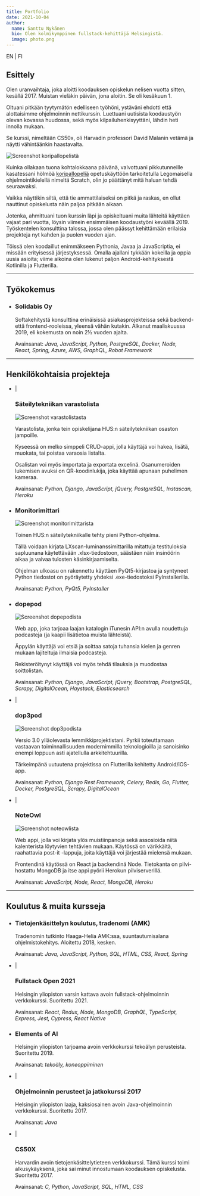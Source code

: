 ```yaml
---
title: Portfolio
date: 2021-10-04
author:
  name: Santtu Nykänen
  bio: Olen kolmikymppinen fullstack-kehittäjä Helsingistä.
  image: photo.png
---
```


<aside>
  <nuxt-link to="/portfolio/en">EN</nuxt-link>
  <span class="pipe"> | </span>
  <nuxt-link to="/portfolio/fi">FI</nuxt-link>
</aside>

## Esittely

Olen uranvaihtaja, joka aloitti koodauksen opiskelun nelisen vuotta sitten, 
kesällä 2017. Muistan vieläkin päivän, jona aloitin. Se oli kesäkuun 1.

Oltuani pitkään tyytymätön edelliseen työhöni, ystäväni ehdotti että alottaisimme
ohjelmoinnin nettikurssin. Luettuani uutisista koodaustyön olevan kovassa huudossa,
sekä myös kilpailuhenkisyyttäni, lähdin heti innolla mukaan.

Se kurssi, nimeltään CS50x, oli Harvadin professori David Malanin vetämä ja
näytti vähintäänkin haastavalta. 

<img src="basketball.png" class="float-left mr-3 mb-0 w-1/2"
alt="Screenshot koripallopelistä" />

Kuinka ollakaan tuona kohtalokkaana päivänä, valvottuani pikkutunneille kasatessani
hölmöä <a href="https://scratch.mit.edu/projects/164378114/">koripallopeliä</a>
opetuskäyttöön tarkoitetulla Legomaisella ohjelmointikielellä nimeltä Scratch, olin
jo päättänyt mitä haluan tehdä seuraavaksi.

Vaikka näyttikin siltä, että tie ammattilaiseksi on pitkä ja raskas, en ollut nauttinut
opiskelusta näin paljoa pitkään aikaan.

Jotenka, ahmittuani tuon kurssin läpi ja opiskeltuani muita lähteitä käyttäen vajaat
pari vuotta, löysin viimein ensimmäisen koodaustyöni keväällä 2019. Työskentelen
konsulttina talossa, jossa olen päässyt kehittämään erilaisia projekteja nyt kahden
ja puolen vuoden ajan.

Töissä olen koodaillut enimmäkseen Pythonia, Javaa ja JavaScriptia, ei missään
erityisessä järjestyksessä. Omalla ajallani tykkään kokeilla ja oppia uusia asioita;
viime aikoina olen lukenut paljon Android-kehityksestä Kotlinilla ja Flutterilla.

***

## Työkokemus
* 
  <aside>
    <a rel="noreferrer" href="https://www.linkedin.com/company/solidabis/">
      <font-awesome-icon :icon="['fab', 'linkedin']"/>
    </a>
  </aside>

  ### Solidabis Oy

  Softakehitystä konsulttina erinäisissä asiakasprojekteissa sekä backend- että
  frontend-rooleissa, yleensä vähän kutakin. Alkanut maaliskuussa 2019, eli
  kokemusta on noin 2½ vuoden ajalta.

  Avainsanat: *Java, JavaScript, Python, PostgreSQL, Docker, Node, React, Spring,
  Azure, AWS, GraphQL, Robot Framework*

***

## Henkilökohtaisia projekteja
* 
  <aside>
    <a href="https://varastolista.herokuapp.com/">
      <font-awesome-icon :icon="['fas', 'external-link-alt']"/>
        </a>
          <span class="pipe"> | </span>
        <a href="https://github.com/cyanidesayonara/varastolista">
      <font-awesome-icon :icon="['fab', 'github']"/>
    </a>
  </aside>
  
  ### Säteilytekniikan varastolista

  <img src="varastolista.png" alt="Screenshot varastolistasta" />

  Varastolista, jonka tein opiskelijana HUS:n säteilytekniikan osaston jampoille.

  Kyseessä on melko simppeli CRUD-appi, jolla käyttäjä voi hakea, lisätä, muokata,
  tai poistaa varaosia listalta.

  Osalistan voi myös importata ja exportata excelinä. Osanumeroiden
  lukemisen avuksi on QR-koodinlukija, joka käyttää apunaan puhelimen kameraa.
  
  Avainsanat: *Python, Django, JavaScript, jQuery, PostgreSQL, Instascan, Heroku*

* 
  <aside>
    <a href="https://github.com/cyanidesayonara/monitorimittari">
      <font-awesome-icon :icon="['fab', 'github']"/>
    </a>
  </aside>
  
  ### Monitorimittari

  <img src="monitorimittari.png" alt="Screenshot monitorimittarista" />

  Toinen HUS:n säteilytekniikalle tehty pieni Python-ohjelma.

  Tällä voidaan
  kirjata LXscan-luminanssimittarilla mitattuja testituloksia sapluunana
  käytettävään .xlsx-tiedostoon, säästäen näin insinöörin aikaa ja vaivaa tulosten
  käsinkirjaamiselta.

  Ohjelman ulkoasu on rakennettu käyttäen PyQt5-kirjastoa ja syntyneet Python tiedostot on 
  pyöräytetty yhdeksi .exe-tiedostoksi PyInstallerilla. 
  
  Avainsanat: *Python, PyQt5, PyInstaller*

* 
  <aside>
    <a href="https://github.com/cyanidesayonara/dopepod">
      <font-awesome-icon :icon="['fab', 'github']"/>
    </a>
  </aside>
  
  ### dopepod

  <img src="dopepod.png" alt="Screenshot dopepodista" />

  Web app, joka tarjoaa laajan katalogin iTunesin API:n avulla noudettuja podcasteja
  (ja kaapii lisätietoa muista lähteistä).

  Äppylän käyttäjä voi etsiä ja soittaa satoja tuhansia kielen ja genren mukaan
  lajiteltuja ilmaisia podcasteja.

  Rekisteröitynyt käyttäjä voi myös tehdä tilauksia ja muodostaa soittolistan.
  
  Avainsanat: *Python, Django, JavaScript, jQuery, Bootstrap, PostgreSQL, Scrapy,
  DigitalOcean, Haystack, Elasticsearch*

* 
  <aside>
    <a href="https://dop3pod.herokuapp.com/">
      <font-awesome-icon :icon="['fas', 'external-link-alt']"/>
    </a>
    <span class="pipe"> | </span>
    <a href="https://github.com/cyanidesayonara/dop3pod">
      <font-awesome-icon :icon="['fab', 'github']"/>
    </a>
  </aside>
  
  ### dop3pod

  <img src="dop3pod.png" alt="Screenshot dop3podista" />
  
  Versio 3.0 ylläolevasta lemmikkiprojektistani. Pyrkii toteuttamaan vastaavan
  toiminnallisuuden modernimmilla teknologioilla ja sanoisinko enempi loppuun asti
  ajatellulla arkkitehtuurilla.

  Tärkeimpänä uutuutena projektissa on Flutterilla kehitetty Android/iOS-app.
  
  Avainsanat: *Python, Django Rest Framework, Celery, Redis, Go, Flutter, Docker,
  PostgreSQL, Scrapy, DigitalOcean*

* 
  <aside>
    <a href="https://noteowl.herokuapp.com/">
      <font-awesome-icon :icon="['fas', 'external-link-alt']"/>
    </a>
    <span class="pipe"> | </span>
    <a href="https://github.com/cyanidesayonara/noteowl">
      <font-awesome-icon :icon="['fab', 'github']"/>
    </a>
  </aside>
  
  ### NoteOwl

  <img src="noteowl.png" alt="Screenshot noteowlista" />

  Web appi, jolla voi kirjata ylös muistiinpanoja sekä assosioida niitä kalenterista
  löytyvien tehtävien mukaan. Käytössä on värikkäitä, raahattavia post-it -lappuja,
  joita käyttäjä voi järjestää mielensä mukaan.

  Frontendinä käytössä on React ja backendinä Node. Tietokanta on pilvi-hostattu
  MongoDB ja itse appi pyörii Herokun pilviserverillä.
  
  Avainsanat: *JavaScript, Node, React, MongoDB, Heroku*

***

## Koulutus & muita kursseja
* 
  <aside>
    <a rel="noreferrer" href="https://www.haaga-helia.fi/fi/tietojenkasittelyn-koulutus-tradenomi-amk">
      <font-awesome-icon :icon="['fas', 'external-link-alt']"/>
    </a
    >
  </aside>
  
  ### Tietojenkäsittelyn koulutus, tradenomi (AMK)
  
  Tradenomin tutkinto Haaga-Helia AMK:ssa, suuntautumisalana ohjelmistokehitys.
  Aloitettu 2018, kesken.
  
  Avainsanat: *Java, JavaScript, Python, SQL, HTML, CSS, React, Spring*

* 
  <aside>
    <a rel="noreferrer" href="https://fullstackopen.com/">
      <font-awesome-icon :icon="['fas', 'external-link-alt']"/>
    </a>
    <span class="pipe"> | </span>
    <a href="https://github.com/cyanidesayonara/fullstack-mooc-2021">
      <font-awesome-icon :icon="['fab', 'github']"/>
    </a>
  </aside>
  
  ### Fullstack Open 2021
  
  Helsingin yliopiston varsin kattava avoin fullstack-ohjelmoinnin verkkokurssi.
  Suoritettu 2021.
  
  Avainsanat: *React, Redux, Node, MongoDB, GraphQL, TypeScript, Express, Jest,
  Cypress, React Native*

* 
  <aside>
    <a rel="noreferrer" href="https://www.elementsofai.com/fi">
      <font-awesome-icon :icon="['fas', 'external-link-alt']"/>
    </a>
  </aside>
  
  ### Elements of AI
  
  Helsingin yliopiston tarjoama avoin verkkokurssi tekoälyn perusteista.
  Suoritettu 2019.
  
  Avainsanat: *tekoäly, koneoppiminen*

* 
  <aside>
    <a rel="noreferrer" href="https://2017-ohjelmointi.github.io/">
      <font-awesome-icon :icon="['fas', 'external-link-alt']"/>
    </a>
    <span class="pipe"> | </span>
    <a href="https://github.com/cyanidesayonara/java-mooc">
      <font-awesome-icon :icon="['fab', 'github']"/>
    </a>
  </aside>
  
  ### Ohjelmoinnin perusteet ja jatkokurssi 2017
  
  Helsingin yliopiston laaja, kaksiosainen avoin Java-ohjelmoinnin verkkokurssi.
  Suoritettu 2017.
  
  Avainsanat: *Java*

* 
  <aside>
    <a rel="noreferrer" href="https://www.edx.org/course/introduction-computer-science-harvardx-cs50x">
      <font-awesome-icon :icon="['fas', 'external-link-alt']"/>
    </a>
    <span class="pipe"> | </span>
    <a href="https://github.com/cyanidesayonara/cs50-mooc">
      <font-awesome-icon :icon="['fab', 'github']"/>
    </a>
  </aside>
  
  ### CS50X
  
  Harvardin avoin tietojenkäsittelytieteen verkkokurssi. Tämä kurssi toimi
  alkusykäyksenä, joka sai minut innostumaan koodauksen opiskelusta. Suoritettu 2017.
  
  Avainsanat: *C, Python, JavaScript, SQL, HTML, CSS*
